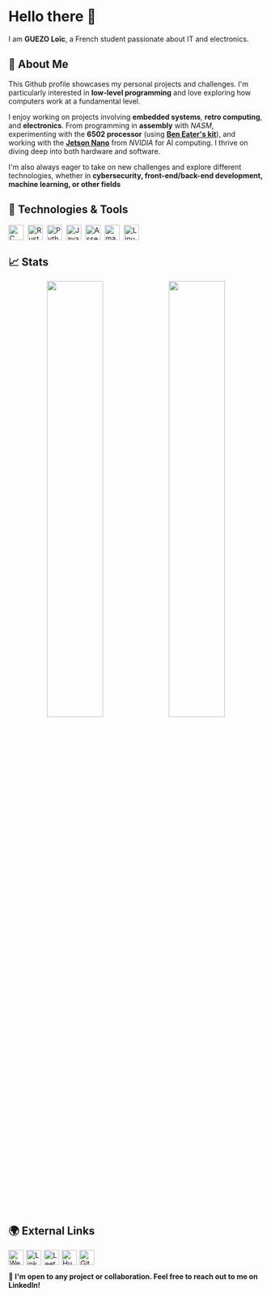 # Hello there 👋

I am **GUEZO Loïc**, a French student passionate about IT and electronics.

## 📣 About Me 
This Github profile showcases my personal projects and challenges. I'm particularly
interested in **low-level programming** and love exploring how computers work at a 
fundamental level.

I enjoy working on projects involving **embedded systems**, **retro computing**, 
and **electronics**. From programming in **assembly** with *NASM*, experimenting 
with the **6502 processor** (using [**Ben Eater's kit**](https://eater.net)), and 
working with the [**Jetson Nano**](https://www.nvidia.com/en-us/autonomous-machines/embedded-systems/jetson-nano/) 
from *NVIDIA* for AI computing. I thrive on diving deep into both hardware and software. 

I'm also always eager to take on new challenges and explore different technologies,
whether in **cybersecurity, front-end/back-end development, machine learning, or other fields**

## 🔧 Technologies & Tools 
<div style="display: flex; gap: 8px; flex-wrap: wrap;">
  <img src="https://custom-icon-badges.demolab.com/badge/C-00599C?logo=c&logoColor=white" alt="C" style="height: 30px;" />
  <img src="https://custom-icon-badges.demolab.com/badge/Rust-000000?logo=rust&logoColor=white" alt="Rust" style="height: 30px;" />
  <img src="https://custom-icon-badges.demolab.com/badge/Python-3670A0?logo=python&logoColor=ffdd54" alt="Python" style="height: 30px;" />
  <img src="https://custom-icon-badges.demolab.com/badge/Java-ED8B00?logo=openjdk&logoColor=white" alt="Java" style="height: 30px;" />
  <img src="https://custom-icon-badges.demolab.com/badge/Assembly-525252?logo=terminal&logoColor=white" alt="Assembly" style="height: 30px;" />
  <img src="https://custom-icon-badges.demolab.com/badge/macOS-000000?logo=apple&logoColor=white" alt="macOS" style="height: 30px;" />
  <img src="https://custom-icon-badges.demolab.com/badge/Linux-FCC624?logo=linux&logoColor=black" alt="Linux" style="height: 30px;" />
</div>


## 📈 Stats  

<p align="center">
  <img src="https://github-readme-stats.vercel.app/api?username=guezoloic&show_icons=true&theme=white" width="47%"/>
  <img src="https://leetcard.jacoblin.cool/guezoloic?theme=light&border=0&radius=5&height=208" width="47%"/>
</p>

## 🌍 External Links
<div style="display: flex; gap: 5px; flex-wrap: wrap;">
  <a href="https://guezoloic.com" target="_blank" rel="noopener">
    <img src="https://custom-icon-badges.demolab.com/badge/guezoloic-0078D7?logo=globe&logoColor=white" alt="Website" style="height: 30px;" />
  </a>
  <a href="https://www.linkedin.com/in/guezoloic" target="_blank" rel="noopener">
    <img src="https://custom-icon-badges.demolab.com/badge/LinkedIn-0A66C2?logo=linkedin-white&logoColor=fff" alt="LinkedIn" style="height: 30px;" />
  </a>
  <a href="https://leetcode.com/guezoloic" target="_blank" rel="noopener">
    <img src="https://custom-icon-badges.demolab.com/badge/LeetCode-FFA116?logo=leetcode&logoColor=000" alt="LeetCode" style="height: 30px;" />
  </a>
  <a href="https://huggingface.co/guezoloic" target="_blank" rel="noopener">
    <img src="https://img.shields.io/badge/HuggingFace-FF6B00?style=flat-square&logo=huggingface&logoColor=white" alt="Hugging Face" style="height: 30px;" />
  </a>
  <a href="https://github.com/guezoloic" target="_blank" rel="noopener">
    <img src="https://custom-icon-badges.demolab.com/badge/GitHub-121011?logo=github&logoColor=fff" alt="GitHub" style="height: 30px;" />
  </a>
</div>

**🚀 I'm open to any project or collaboration. Feel free to reach out to me on LinkedIn!**
